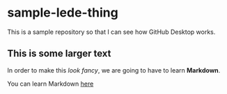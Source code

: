 # sample-lede-thing
 
This is a sample repository so that I can see how GitHub Desktop works.

## This is some larger text

In order to make this _look fancy_, we are going to have to learn **Markdown**.

You can learn Markdown [here](https://www.markdownguide.org/basic-syntax/)